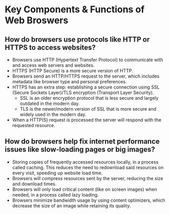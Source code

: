 # Key Components & Functions of Web Broswers

## **How do browsers use protocols like HTTP or HTTPS to access websites?**
- Browsers use HTTP (Hypertext Transfer Protocol) to communicate with and access web servers and websites.
- HTTPS (HTTP Secure) is a more secure version of HTTP.
- Browsers send an HTTP/HTTPS request to the server, which includes metadata like browser type and personal preferences.
- HTTPS has an extra step: establishing a secure connection using SSL (Secure Sockets Layer)/TLS encryption (Transport Layer Security).
    - SSL is an older encryption protocol that is less secure and largely outdated in the modern day.
    - TLS is the newer/modern version of SSL that is more secure and widely used in the modern day.
- When a HTTP(S) request is processed the server will respond with the requested resource.

## **How do browsers help fix internet performance issues like slow-loading pages or big images?**
- Storing copies of frequently accessed resources locally, in a process called caching. This reduces the need to redownload said resources on every visit, speeding up website load time.
- Browsers will compress resources sent by the server, reducing the size and download times.
- Browsers will only load critical content (like on screen images) when needed, in a process called lazy loading.
- Browsers minimize bandwidth usage by using content optimizers, which decrease the size of an image while retaining its quality.



